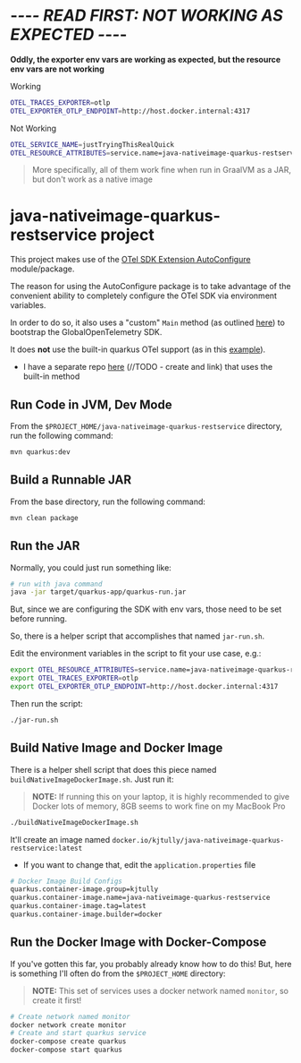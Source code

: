 
# -*-*-*- READ FIRST: NOT WORKING AS EXPECTED -*-*-*-

__Oddly, the exporter env vars are working as expected, but the resource env vars are not working__

Working

```bash
OTEL_TRACES_EXPORTER=otlp
OTEL_EXPORTER_OTLP_ENDPOINT=http://host.docker.internal:4317
```
Not Working

```bash
OTEL_SERVICE_NAME=justTryingThisRealQuick
OTEL_RESOURCE_ATTRIBUTES=service.name=java-nativeimage-quarkus-restservice,service.namespace=kjt-java-nativeimage
```

> More specifically, all of them work fine when run in GraalVM as a JAR, but don't work as a native image

# java-nativeimage-quarkus-restservice project

This project makes use of the [OTel SDK Extension AutoConfigure](https://github.com/open-telemetry/opentelemetry-java/tree/main/sdk-extensions/autoconfigure) module/package.  

The reason for using the AutoConfigure package is to take advantage of the convenient ability to completely configure the OTel SDK via environment variables.

In order to do so, it also uses a "custom" `Main` method (as outlined [here](https://quarkus.io/guides/lifecycle)) to bootstrap the GlobalOpenTelemetry SDK.

It does  __not__  use the built-in quarkus OTel support (as in this [example](https://quarkus.io/guides/opentelemetry)).
- I have a separate repo [here](http://todo) (//TODO - create and link) that uses the built-in method

## Run Code in JVM, Dev Mode

From the `$PROJECT_HOME/java-nativeimage-quarkus-restservice` directory, run the following command:

```bash
mvn quarkus:dev
```

## Build a Runnable JAR

From the base directory, run the following command:

```bash
mvn clean package
```

## Run the JAR

Normally, you could just run something like:

```bash
# run with java command
java -jar target/quarkus-app/quarkus-run.jar
```

But, since we are configuring the SDK with env vars, those need to be set before running.

So, there is a helper script that accomplishes that named `jar-run.sh`.

Edit the environment variables in the script to fit your use case, e.g.:

```bash
export OTEL_RESOURCE_ATTRIBUTES=service.name=java-nativeimage-quarkus-restservice,service.namespace=kjt-java-nativeimage
export OTEL_TRACES_EXPORTER=otlp
export OTEL_EXPORTER_OTLP_ENDPOINT=http://host.docker.internal:4317
```

Then run the script:

```bash
./jar-run.sh
```

## Build Native Image and Docker Image

There is a helper shell script that does this piece named `buildNativeImageDockerImage.sh`.  Just run it:

> __NOTE:__  If running this on your laptop, it is highly recommended to give Docker lots of memory, 8GB seems to work fine on my MacBook Pro

```bash
./buildNativeImageDockerImage.sh
```

It'll create an image named `docker.io/kjtully/java-nativeimage-quarkus-restservice:latest`
- If you want to change that, edit the `application.properties` file

```bash
# Docker Image Build Configs
quarkus.container-image.group=kjtully
quarkus.container-image.name=java-nativeimage-quarkus-restservice
quarkus.container-image.tag=latest
quarkus.container-image.builder=docker
```

## Run the Docker Image with Docker-Compose

If you've gotten this far, you probably already know how to do this! But, here is something I'll often do from the `$PROJECT_HOME` directory:

> __NOTE:__  This set of services uses a docker network named `monitor`, so create it first!

```bash
# Create network named monitor
docker network create monitor
# Create and start quarkus service
docker-compose create quarkus
docker-compose start quarkus
```



